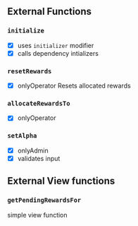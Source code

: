 
## External Functions

### `initialize`
- [x] uses `initializer` modifier
- [x] calls dependency intializers

### `resetRewards`
- [x] onlyOperator
Resets allocated rewards

### `allocateRewardsTo`
- [x] onlyOperator

### `setAlpha`
- [x] onlyAdmin
- [x] validates input

## External View functions

### `getPendingRewardsFor`

simple view function

